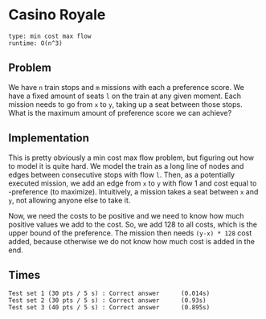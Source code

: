 # Casino Royale

```
type: min cost max flow
runtime: O(n^3)
```

## Problem

We have `n` train stops and `m` missions with each a preference score. We have a
fixed amount of seats `l` on the train at any given moment. Each mission needs to
go from `x` to `y`, taking up a seat between those stops. What is the maximum
amount of preference score we can achieve?

## Implementation

This is pretty obviously a min cost max flow problem, but figuring out how to
model it is quite hard. We model the train as a long line of nodes and edges
between consecutive stops with flow `l`. Then, as a potentially executed mission,
we add an edge from `x` to `y` with flow 1 and cost equal to -preference (to
maximize).  Intuitively, a mission takes a seat between `x` and `y`, not allowing
anyone else to take it.

Now, we need the costs to be positive and we need to know how much positive
values we add to the cost. So, we add 128 to all costs, which is the upper bound
of the preference. The mission then needs `(y-x) * 128` cost added, because
otherwise we do not know how much cost is added in the end.

## Times

```
Test set 1 (30 pts / 5 s) : Correct answer      (0.014s)
Test set 2 (30 pts / 5 s) : Correct answer      (0.93s)
Test set 3 (40 pts / 5 s) : Correct answer      (0.895s)
```

